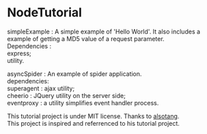 # NodeTutorial

simpleExample :
A simple example of 'Hello World'.
It also includes a example of getting a MD5 value of a request parameter.  
Dependencies :  
express;  
utility.  

asyncSpider :
An example of spider application.  
dependencies:  
superagent : ajax utility;  
cheerio : JQuery utility on the server side;  
eventproxy : a utility simplifies event handler process.

This tutorial project is under MIT license. 
Thanks to [alsotang](https://github.com/alsotang/node-lessons).   
This project is inspired and referrenced to his tutorial project.
